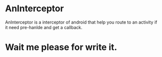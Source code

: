 # AnInterceptor
AnInterceptor is a interceptor of android that help you route to an activity if it need pre-hanlde and get a callback.

# Wait me please for write it.
